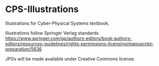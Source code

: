 # CPS-Illustrations
Illustrations for Cyber-Physical Systems textbook.

Illustrations follow Springer Verlag standards https://www.springer.com/gp/authors-editors/book-authors-editors/resources-guidelines/rights-permissions-licensing/manuscript-preparation/5636

JPGs will be made available under Creative Commons license.
